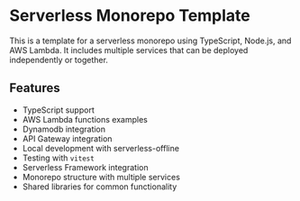 # Serverless Monorepo Template

This is a template for a serverless monorepo using TypeScript, Node.js, and AWS Lambda. It includes multiple services that can be deployed independently or together.

## Features

- TypeScript support
- AWS Lambda functions examples
- Dynamodb integration
- API Gateway integration
- Local development with serverless-offline
- Testing with `vitest`
- Serverless Framework integration
- Monorepo structure with multiple services
- Shared libraries for common functionality
